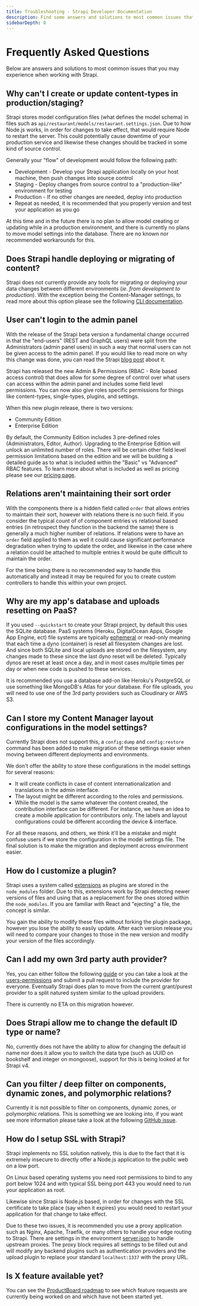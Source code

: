 ```yaml
---
title: Troubleshooting - Strapi Developer Documentation
description: Find some answers and solutions to most common issues that you may experience when working with Strapi.
sidebarDepth: 0
---
```


# Frequently Asked Questions

Below are answers and solutions to most common issues that you may experience when working with Strapi.

## Why can't I create or update content-types in production/staging?

Strapi stores model configuration files (what defines the model schema) in files such as `api/restaurant/models/restaurant.settings.json`. Due to how Node.js works, in order for changes to take effect, that would require Node to restart the server. This could potentially cause downtime of your production service and likewise these changes should be tracked in some kind of source control.

Generally your "flow" of development would follow the following path:

- Development - Develop your Strapi application locally on your host machine, then push changes into source control
- Staging - Deploy changes from source control to a "production-like" environment for testing
- Production - If no other changes are needed, deploy into production
- Repeat as needed, it is recommended that you properly version and test your application as you go

At this time and in the future there is no plan to allow model creating or updating while in a production environment, and there is currently no plans to move model settings into the database. There are no known nor recommended workarounds for this.

## Does Strapi handle deploying or migrating of content?

Strapi does not currently provide any tools for migrating or deploying your data changes between different environments (_ie. from development to production_). With the exception being the Content-Manager settings, to read more about this option please see the following [CLI documentation](/developer-docs/latest/developer-resources/cli/CLI.md#strapi-configuration-dump).

## User can't login to the admin panel

With the release of the Strapi beta version a fundamental change occurred in that the "end-users" (REST and GraphQL users) were split from the Administrators (admin panel users) in such a way that normal users can not be given access to the admin panel. If you would like to read more on why this change was done, you can read the Strapi [blog post](https://strapi.io/blog/why-we-split-the-management-of-the-admin-users-and-end-users) about it.

Strapi has released the new Admin & Permissions (RBAC - Role based access control) that does allow for some degree of control over what users can access within the admin panel and includes some field level permissions. You can now also give roles specific permissions for things like content-types, single-types, plugins, and settings.

When this new plugin release, there is two versions:

- Community Edition
- Enterprise Edition

By default, the Community Edition includes 3 pre-defined roles (Administrators, Editor, Author). Upgrading to the Enterprise Edition will unlock an unlimited number of roles. There will be certain other field level permission limitations based on the edition and we will be building a detailed guide as to what is included within the "Basic" vs "Advanced" RBAC features. To learn more about what is included as well as pricing please see our [pricing page](https://strapi.io/pricing-self-hosted).

## Relations aren't maintaining their sort order

With the components there is a hidden field called `order` that allows entries to maintain their sort, however with relations there is no such field. If you consider the typical count of of component entries vs relational based entries (in retrospect they function in the backend the same) there is generally a much higher number of relations. If relations were to have an `order` field applied to them as well it could cause significant performance degradation when trying to update the order, and likewise in the case where a relation could be attached to multiple entries it would be quite difficult to maintain the order.

For the time being there is no recommended way to handle this automatically and instead it may be required for you to create custom controllers to handle this within your own project.

## Why are my app's database and uploads resetting on PaaS?

If you used `--quickstart` to create your Strapi project, by default this uses the SQLite database. PaaS systems (Heroku, DigitalOcean Apps, Google App Engine, ect) file systems are typically [ephemeral](https://devcenter.heroku.com/articles/dynos#ephemeral-filesystem) or read-only meaning that each time a dyno (container) is reset all filesystem changes are lost. And since both SQLite and local uploads are stored on the filesystem, any changes made to these since the last dyno reset will be deleted. Typically dynos are reset at least once a day, and in most cases multiple times per day or when new code is pushed to these services.

It is recommended you use a database add-on like Heroku's PostgreSQL or use something like MongoDB's Atlas for your database. For file uploads, you will need to use one of the 3rd party providers such as Cloudinary or AWS S3.

## Can I store my Content Manager layout configurations in the model settings?

Currently Strapi does not support this, a `config:dump` and `config:restore` command has been added to make migration of these settings easier when moving between different deployments and environments.

We don't offer the ability to store these configurations in the model settings for several reasons:

- It will create conflicts in case of content internationalization and translations in the admin interface.
- The layout might be different according to the roles and permissions.
- While the model is the same whatever the content created, the contribution interface can be different. For instance, we have an idea to create a mobile application for contributors only. The labels and layout configurations could be different according the device & interface.

For all these reasons, and others, we think it'll be a mistake and might confuse users if we store the configuration in the model settings file. The final solution is to make the migration and deployment across environment easier.

## How do I customize a plugin?

<!-- TODO: update link once merged with Plugins API PR -->
Strapi uses a system called [extensions](/developer-docs/latest/development/plugin-customization.md) as plugins are stored in the `node_modules` folder. Due to this, extensions work by Strapi detecting newer versions of files and using that as a replacement for the ones stored within the `node_modules`. If you are familiar with React and "ejecting" a file, the concept is similar.

You gain the ability to modify these files without forking the plugin package, however you lose the ability to easily update. After each version release you will need to compare your changes to those in the new version and modify your version of the files accordingly.

## Can I add my own 3rd party auth provider?

<!-- TODO: update links once merged with Plugins API PR -->
Yes, you can either follow the following [guide](/developer-docs/latest/development/plugins/users-permissions.md#adding-a-new-provider-to-your-project) or you can take a look at the [users-permissions](https://github.com/strapi/strapi/tree/master/packages/strapi-plugin-users-permissions) and submit a pull request to include the provider for everyone. Eventually Strapi does plan to move from the current grant/purest provider to a split natured system similar to the upload providers.

There is currently no ETA on this migration however.

## Does Strapi allow me to change the default ID type or name?

No, currently does not have the ability to allow for changing the default id name nor does it allow you to switch the data type (such as UUID on bookshelf and integer on mongoose), support for this is being looked at for Strapi v4.

## Can you filter / deep filter on components, dynamic zones, and polymorphic relations?

Currently it is not possible to filter on components, dynamic zones, or polymorphic relations. This is something we are looking into, if you want see more information please take a look at the following [GitHub issue](https://github.com/strapi/strapi/issues/5124).

## How do I setup SSL with Strapi?

Strapi implements no SSL solution natively, this is due to the fact that it is extremely insecure to directly offer a Node.js application to the public web on a low port.

On Linux based operating systems you need root permissions to bind to any port below 1024 and with typical SSL being port 443 you would need to run your application as root.

Likewise since Strapi is Node.js based, in order for changes with the SSL certificate to take place (say when it expires) you would need to restart your application for that change to take effect.

Due to these two issues, it is recommended you use a proxy application such as Nginx, Apache, Traefik, or many others to handle your edge routing to Strapi. There are settings in the environment [server.json](/developer-docs/latest/setup-deployment-guides/configurations.md#server) to handle upstream proxies. The proxy block requires all settings to be filled out and will modify any backend plugins such as authentication providers and the upload plugin to replace your standard `localhost:1337` with the proxy URL.

## Is X feature available yet?

You can see the [ProductBoard roadmap](https://portal.productboard.com/strapi) to see which feature requests are currently being worked on and which have not been started yet.
